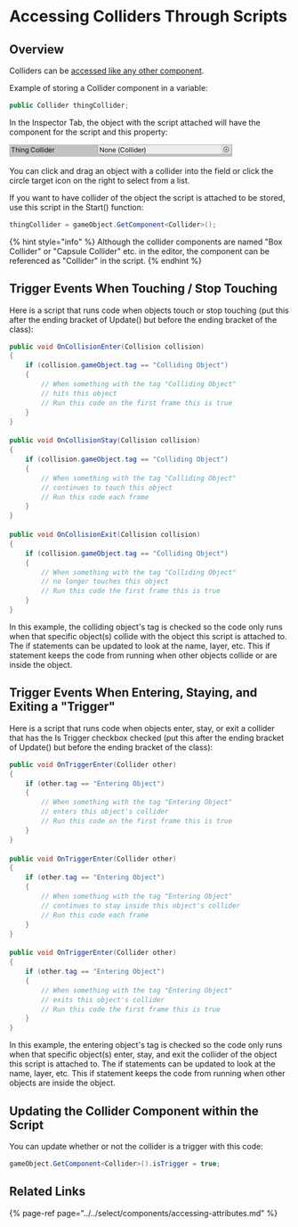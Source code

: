 # Accessing Colliders Through Scripts

## Overview

Colliders can be [accessed like any other component](../../select/components/accessing-attributes.md).

Example of storing a Collider component in a variable:

```csharp
public Collider thingCollider;
```

In the Inspector Tab, the object with the script attached will have the component for the script and this property:

![](../../.gitbook/assets/image%20%28171%29.png)

You can click and drag an object with a collider into the field or click the circle target icon on the right to select from a list.

If you want to have collider of the object the script is attached to be stored, use this script in the Start\(\) function:

```csharp
thingCollider = gameObject.GetComponent<Collider>();
```

{% hint style="info" %}
Although the collider components are named "Box Collider" or "Capsule Collider" etc. in the editor, the component can be referenced as "Collider" in the script.
{% endhint %}

## Trigger Events When Touching / Stop Touching

Here is a script that runs code when objects touch or stop touching \(put this after the ending bracket of Update\(\) but before the ending bracket of the class\):

```csharp
public void OnCollisionEnter(Collision collision)
{
    if (collision.gameObject.tag == "Colliding Object")
    {
        // When something with the tag "Colliding Object" 
        // hits this object
        // Run this code on the first frame this is true
    }
}

public void OnCollisionStay(Collision collision)
{
    if (collision.gameObject.tag == "Colliding Object")
    {
        // When something with the tag "Colliding Object" 
        // continues to touch this object
        // Run this code each frame
    }
}

public void OnCollisionExit(Collision collision)
{
    if (collision.gameObject.tag == "Colliding Object")
    {
        // When something with the tag "Colliding Object" 
        // no longer touches this object
        // Run this code the first frame this is true
    }
}
```

In this example, the colliding object's tag is checked so the code only runs when that specific object\(s\) collide with the object this script is attached to. The if statements can be updated to look at the name, layer, etc. This if statement keeps the code from running when other objects collide or are inside the object.

## Trigger Events When Entering, Staying, and Exiting a "Trigger"

Here is a script that runs code when objects enter, stay, or exit a collider that has the Is Trigger checkbox checked  \(put this after the ending bracket of Update\(\) but before the ending bracket of the class\):

```csharp
public void OnTriggerEnter(Collider other)
{
    if (other.tag == "Entering Object")
    {
        // When something with the tag "Entering Object" 
        // enters this object's collider
        // Run this code on the first frame this is true
    }
}

public void OnTriggerEnter(Collider other)
{
    if (other.tag == "Entering Object")
    {
        // When something with the tag "Entering Object" 
        // continues to stay inside this object's collider
        // Run this code each frame
    }
}

public void OnTriggerEnter(Collider other)
{
    if (other.tag == "Entering Object")
    {
        // When something with the tag "Entering Object" 
        // exits this object's collider
        // Run this code the first frame this is true
    }
}
```

In this example, the entering object's tag is checked so the code only runs when that specific object\(s\) enter, stay, and exit the collider of the object this script is attached to. The if statements can be updated to look at the name, layer, etc. This if statement keeps the code from running when other objects are inside the object.

## Updating the Collider Component within the Script

You can update whether or not the collider is a trigger with this code:

```csharp
gameObject.GetComponent<Collider>().isTrigger = true;
```

## Related Links

{% page-ref page="../../select/components/accessing-attributes.md" %}



